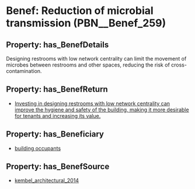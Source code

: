 # Benef: __Reduction of microbial transmission__ (PBN__Benef_259)

## Property: has_BenefDetails

Designing restrooms with low network centrality can limit the movement of microbes between restrooms and other spaces, reducing the risk of cross-contamination.

## Property: has_BenefReturn

* [Investing in designing restrooms with low network centrality can improve the hygiene and safety of the building, making it more desirable for tenants and increasing its value.](../BenefReturn/PBN__BenefReturn_271)

## Property: has_Beneficiary

* [building occupants](../Stakeholder/PBN__Stakeholder_97)

## Property: has_BenefSource

* [kembel_architectural_2014](../Article/PBN__Article_52)

